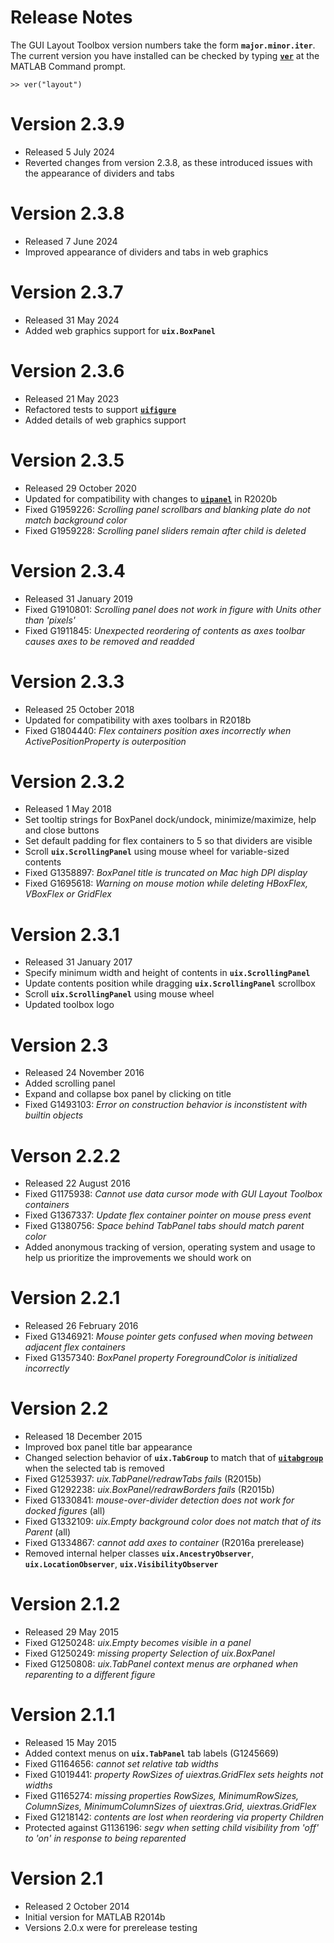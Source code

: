 
# **Release Notes**

The GUI Layout Toolbox version numbers take the form **`major.minor.iter`**. The current version you have installed can be checked by typing [**`ver`**](https://www.mathworks.com/help/matlab/ref/ver.html) at the MATLAB Command prompt.

```
>> ver("layout")
```

# Version 2.3.9
- Released 5 July 2024
- Reverted changes from version 2.3.8, as these introduced issues with the appearance of dividers and tabs

# Version 2.3.8
-  Released 7 June 2024 
-  Improved appearance of dividers and tabs in web graphics 

# Version 2.3.7
-  Released 31 May 2024 
-  Added web graphics support for **`uix.BoxPanel`** 

# Version 2.3.6
-  Released 21 May 2023 
-  Refactored tests to support [**`uifigure`**](https://www.mathworks.com/help/matlab/ref/uifigure.html) 
-  Added details of web graphics support 

# **Version 2.3.5**
-  Released 29 October 2020 
-  Updated for compatibility with changes to [**`uipanel`**](https://www.mathworks.com/help/matlab/ref/uipanel.html) in R2020b 
-  Fixed G1959226: *Scrolling panel scrollbars and blanking plate do not match background color* 
-  Fixed G1959228: *Scrolling panel sliders remain after child is deleted* 

# Version 2.3.4
-  Released 31 January 2019 
-  Fixed G1910801: *Scrolling panel does not work in figure with Units other than 'pixels'* 
-  Fixed G1911845: *Unexpected reordering of contents as axes toolbar causes axes to be removed and readded* 

# Version 2.3.3
-  Released 25 October 2018 
-  Updated for compatibility with axes toolbars in R2018b 
-  Fixed G1804440: *Flex containers position axes incorrectly when ActivePositionProperty is outerposition* 

# Version 2.3.2
-  Released 1 May 2018 
-  Set tooltip strings for BoxPanel dock/undock, minimize/maximize, help and close buttons 
-  Set default padding for flex containers to 5 so that dividers are visible 
-  Scroll **`uix.ScrollingPanel`** using mouse wheel for variable\-sized contents 
-  Fixed G1358897: *BoxPanel title is truncated on Mac high DPI display* 
-  Fixed G1695618: *Warning on mouse motion while deleting HBoxFlex, VBoxFlex or GridFlex* 

# Version 2.3.1
-  Released 31 January 2017 
-  Specify minimum width and height of contents in **`uix.ScrollingPanel`** 
-  Update contents position while dragging **`uix.ScrollingPanel`** scrollbox 
-  Scroll **`uix.ScrollingPanel`** using mouse wheel 
-  Updated toolbox logo 

# Version 2.3
-  Released 24 November 2016 
-  Added scrolling panel 
-  Expand and collapse box panel by clicking on title 
-  Fixed G1493103: *Error on construction behavior is inconstistent with builtin objects* 

# Verson 2.2.2
-  Released 22 August 2016 
-  Fixed G1175938: *Cannot use data cursor mode with GUI Layout Toolbox containers* 
-  Fixed G1367337: *Update flex container pointer on mouse press event* 
-  Fixed G1380756: *Space behind TabPanel tabs should match parent color* 
-  Added anonymous tracking of version, operating system and usage to help us prioritize the improvements we should work on 

# Version 2.2.1
-  Released 26 February 2016 
-  Fixed G1346921: *Mouse pointer gets confused when moving between adjacent flex containers* 
-  Fixed G1357340: *BoxPanel property ForegroundColor is initialized incorrectly* 

# Version 2.2
-  Released 18 December 2015 
-  Improved box panel title bar appearance 
-  Changed selection behavior of **`uix.TabGroup`** to match that of [**`uitabgroup`**](https://www.mathworks.com/help/matlab/ref/uitabgroup.html) when the selected tab is removed 
-  Fixed G1253937:  *uix.TabPanel/redrawTabs fails* (R2015b) 
-  Fixed G1292238: *uix.BoxPanel/redrawBorders fails* (R2015b) 
-  Fixed G1330841: *mouse\-over\-divider detection does not work for docked figures* (all) 
-  Fixed G1332109: *uix.Empty background color does not match that of its Parent* (all) 
-  Fixed G1334867:  *cannot add axes to container* (R2016a prerelease) 
-  Removed internal helper classes **`uix.AncestryObserver`**, **`uix.LocationObserver`**, **`uix.VisibilityObserver`** 

# Version 2.1.2
-  Released 29 May 2015 
-  Fixed G1250248: *uix.Empty becomes visible in a panel* 
-  Fixed G1250249: *missing property Selection of uix.BoxPanel* 
-  Fixed G1250808: *uix.TabPanel context menus are orphaned when reparenting to a different figure* 

# Version 2.1.1
-  Released 15 May 2015 
-  Added context menus on **`uix.TabPanel`** tab labels (G1245669) 
-  Fixed G1164656: *cannot set relative tab widths* 
-  Fixed G1019441: *property RowSizes of uiextras.GridFlex sets heights not widths* 
-  Fixed G1165274: *missing properties RowSizes, MinimumRowSizes, ColumnSizes, MinimumColumnSizes of uiextras.Grid, uiextras.GridFlex* 
-  Fixed G1218142: *contents are lost when reordering via property Children* 
-  Protected against G1136196: *segv when setting child visibility from 'off' to 'on' in response to being reparented* 

# Version 2.1
-  Released 2 October 2014 
-  Initial version for MATLAB R2014b 
-  Versions 2.0.x were for prerelease testing 
